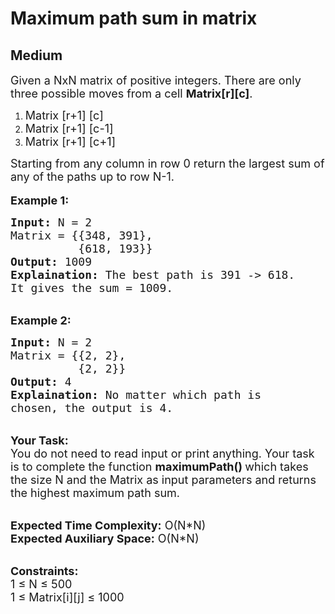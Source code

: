 # Maximum path sum in matrix
## Medium 
<div class="problem-statement">
                <p></p><p><span style="font-size:18px">Given a NxN&nbsp;matrix&nbsp;of positive integers.&nbsp;There are only three possible moves from a cell <strong>Matrix[r][c]</strong>.</span></p>

<ol>
	<li><span style="font-size:18px">Matrix [r+1] [c]</span></li>
	<li><span style="font-size:18px">Matrix [r+1] [c-1]</span></li>
	<li><span style="font-size:18px">Matrix [r+1] [c+1]</span></li>
</ol>

<p><span style="font-size:18px">Starting from any column in row 0 return the largest sum of any of the paths up to row N-1.</span><br>
<br>
<strong><span style="font-size:18px">Example 1:</span></strong></p>

<pre style="position: relative;"><span style="font-size:18px"><strong>Input:</strong> N = 2
Matrix = {{348, 391},
          {618, 193}}
<strong>Output:</strong> 1009
<strong>Explaination:</strong> The best path is 391 -&gt; 618. 
It gives the sum = 1009.</span><div class="open_grepper_editor" title="Edit &amp; Save To Grepper"></div></pre>

<p><br>
<strong><span style="font-size:18px">Example 2:</span></strong></p>

<pre style="position: relative;"><span style="font-size:18px"><strong>Input:</strong> N = 2
Matrix = {{2, 2},
          {2, 2}}
<strong>Output:</strong> 4
<strong>Explaination:</strong> No matter which path is 
chosen, the output is 4.</span><div class="open_grepper_editor" title="Edit &amp; Save To Grepper"></div></pre>

<p><br>
<span style="font-size:18px"><strong>Your Task:</strong><br>
You do not need to read input or print anything. Your task is to complete the function <strong>maximumPath() </strong>which takes the size N and the Matrix as input parameters and returns the highest maximum path sum.</span></p>

<p><br>
<span style="font-size:18px"><strong>Expected Time Complexity:</strong> O(N*N)<br>
<strong>Expected Auxiliary Space:</strong> O(N*N)</span></p>

<p><br>
<span style="font-size:18px"><strong>Constraints:</strong><br>
1 ≤ N ≤ 500<br>
1 ≤ Matrix[i][j] ≤ 1000</span></p>
 <p></p>
            </div>